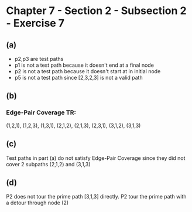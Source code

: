 # Chapter 7 - Section 2 - Subsection 2 - Exercise 7

## (a)
- p2,p3 are test paths
- p1 is not a test path because it doesn't end at a final node
- p2 is not a test path because it doesn't start at in initial node
- p5 is not a test path since [2,3,2,3] is not a valid path

## (b)
### Edge-Pair Coverage TR:
(1,2,1), (1,2,3), (1,3,1), (2,1,2), (2,1,3), (2,3,1), (3,1,2), (3,1,3)

## (c)
Test paths in part (a) do not satisfy Edge-Pair Coverage since they did not cover 2 subpaths (2,1,2) and (3,1,3)

## (d)
P2 does not tour the prime path [3,1,3] directly. P2 tour the prime path with a detour through node (2)